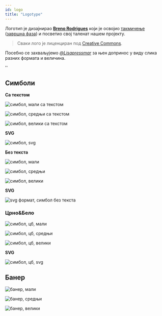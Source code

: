 ```yaml
---
id: logo
title: "Logotype"
---
```


Логотип је дизајнирао **[Breno Rodrigues](https://github.com/rodriguesbreno)** који је освојио [такмичење](https://github.com/verdaccio/verdaccio/issues/237) ([завршна фаза](https://github.com/verdaccio/verdaccio/issues/328)) и посветио свој таленат нашем пројекту.

> Сваки лого је лиценциран под [Creative Commons](https://github.com/verdaccio/verdaccio/blob/master/LICENSE-docs).

Посебно се захваљујемо *[@Lisapressmar](https://github.com/Lisapressmar)* за њен допринос у виду слика разних формата и величина.

<div id="codefund">''</div>

## Симболи

**Са текстом**

![симбол, мали са текстом](assets/logo/symbol/png/logo-small-header-bottom.png)

![симбол, средњи са текстом](assets/logo/symbol/png/logo-small-header-bottom@2x.png)

![симбол, велики са текстом](assets/logo/symbol/png/logo-small-header-bottom@3x.png)

**SVG**

![симбол, svg](assets/logo/symbol/svg/logo-small-header-bottom.svg)

**Без текста**

![симбол, мали](assets/logo/symbol/png/verdaccio-tiny.png)

![симбол, средњи](assets/logo/symbol/png/verdaccio-tiny@2x.png)

![симбол, велики](assets/logo/symbol/png/verdaccio-tiny@3x.png)

**SVG**

![svg формат, симбол без текста](assets/logo/symbol/svg/verdaccio-tiny.svg)

### Црно&Бело

![симбол, цб, мали](assets/logo/symbol/png/verdaccio-blackwhite.png)

![симбол, цб, средњи](assets/logo/symbol/png/verdaccio-blackwhite@2x.png)

![симбол, цб, велики](assets/logo/symbol/png/verdaccio-blackwhite@3x.png)

**SVG**

![симбол, цб, svg](assets/logo/symbol/svg/verdaccio-blackwhite.svg)

## Банер

![банер, мали](assets/logo/banner/png/verdaccio-banner.png)

![банер, средњи](assets/logo/banner/png/verdaccio-banner@2x.png)

![банер, велики](assets/logo/banner/png/verdaccio-banner@3x.png)